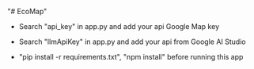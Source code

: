 "# EcoMap" 

- Search "api_key" in app.py and add your api Google Map key

- Search "llmApiKey" in app.py and add your api from Google AI Studio

- "pip install -r requirements.txt", "npm install" before running this app
